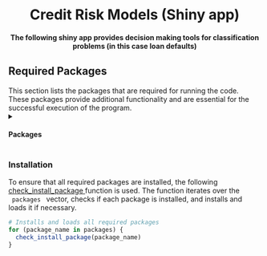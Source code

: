 <h1 align = "center"> Credit Risk Models (Shiny app) </h1>
<h4 align = "center"> The following shiny app provides decision making tools for classification problems (in this case <strong> loan defaults) </strong> </h4>
<h2 align = "left"> Required Packages </h2>
This section lists the packages that are required for running the code. These packages provide additional functionality and are essential for the successful execution of the program.
<details>
  <summary>
    <h4 align = "left"> Packages </h4>
  </summary>
<ul>
  <li> <code> shiny </code>: Enables the creation of interactive web applications. </li>
  <li> <code> shinydashboard </code>: Provides a framework for building dashboards in Shiny applications. </li>
  <li> <code> shinyWidgets </code>: Offers a collection of user-friendly widgets for Shiny applications. </li>
  <li> <code> shinyjs </code>: Provides additional JavaScript functions to enhance Shiny applications. </li>
  <li> <code> DT </code>: Enables the creation of interactive data tables in Shiny applications. </li>
  <li> <code> dplyr </code>: Provides a set of tools for data manipulation and transformation. </li>
  <li> <code> Boruta </code>: Implements the Boruta algorithm for feature selection. </li>
  <li> <code> caret </code>: Offers a unified interface for machine learning models and provides functions for data preparation, feature selection, and model evaluation. </li>
  <li> <code> randomForest </code>: Implements the random forest algorithm for classification and regression. </li>
  <li> <code> xgboost </code>: Implements the gradient boosting algorithm for classification and regression. </li>
  <li> <code> ParBayesianOptimization </code>: Provides functions for hyperparameter tuning using Bayesian optimization. </li>
  <li> <code> rpart.plot </code>: Enables the visualization of decision trees created using the rpart package. </li>
  <li> <code> ggplot2 </code>: Provides a powerful and flexible system for creating visualizations. </li>
  <li> <code> ROCR </code>: Implements functions for visualizing and evaluating the performance of classification models. </li>
  <li> <code> cvms </code>: Implements cross-validation for regression models. </li>
  <li> <code> markdown </code>: Allows the conversion of R Markdown documents into various output formats. </li>
  <li> <code> DiagrammeR </code>: Enables the creation of graph and flowchart diagrams. </li>
</ul>
</details>

<h3 align = "left"> Installation </h3>
To ensure that all required packages are installed, the following <a href = "https://github.com/C-Monaghan/DM_Models/blob/main/03__Shiny/00__Custom_Functions.R#L2-L10"> check_install_package </a> function is used. 
The function iterates over the <br> <code> packages </code> vector, checks if each package is installed, and installs and loads it if necessary.

``` R
# Installs and loads all required packages
for (package_name in packages) {
  check_install_package(package_name)
}
```
